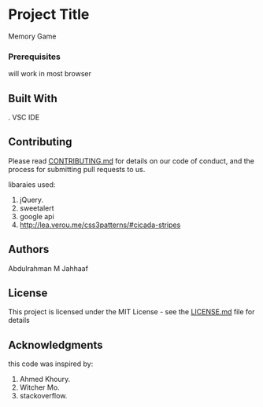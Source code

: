 # Project Title

Memory Game 

### Prerequisites

will work in most browser


## Built With

. VSC IDE

## Contributing

Please read [CONTRIBUTING.md](https://gist.github.com/PurpleBooth/b24679402957c63ec426) for details on our code of conduct, and the process for submitting pull requests to us.

libaraies used:
1. jQuery. 
2. sweetalert
3. google api
4. http://lea.verou.me/css3patterns/#cicada-stripes

## Authors
Abdulrahman M Jahhaaf

## License

This project is licensed under the MIT License - see the [LICENSE.md](LICENSE.md) file for details

## Acknowledgments
this code was inspired by:
1. Ahmed Khoury. 
2. Witcher Mo.
3. stackoverflow. 

